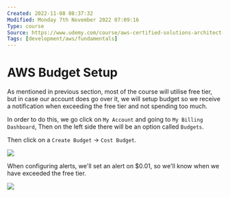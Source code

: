 ```yaml
---
Created: 2022-11-08 08:37:32
Modified: Monday 7th November 2022 07:09:16
Type: course
Source: https://www.udemy.com/course/aws-certified-solutions-architect-associate-saa-c01/?xref=E0Aed11STH4LPUQvCz0GJFABTmM=
Tags: [development/aws/fundamentals]
---
```


# AWS Budget Setup

As mentioned in previous section, most of the course will utilise free tier, but in case our account does go over it, we will setup budget so we receive a notification when exceeding the free tier and not spending too much.

In order to do this, we go click on `My Account` and going to `My Billing Dashboard`, Then on the left side there will be an option called `Budgets`.

Then click on a `Create Budget` -> `Cost Budget`.

![](../../../images/2019-11-22-09-48-07.png)

When configuring alerts, we'll set an alert on $0.01, so we'll know when we have exceeded the free tier.

![](../../../images/2019-11-22-09-48-45.png)